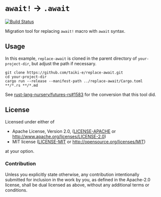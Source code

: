 # `await!` -> `.await`

[![Build Status][azure-badge]][azure-url]

[azure-badge]: https://dev.azure.com/taiki-e/taiki-e/_apis/build/status/taiki-e.replace-await?branchName=master
[azure-url]: https://dev.azure.com/taiki-e/taiki-e/_build/latest?definitionId=14&branchName=master

Migration tool for replacing `await!` macro with `await` syntax.

## Usage

In this example, `replace-await` is cloned in the parent directory of `your-project-dir`, but adjust the path if necessary.

```shell
git clone https://github.com/taiki-e/replace-await.git
cd your-project-dir
cargo run --release --manifest-path ../replace-await/Cargo.toml **/*.rs **/*.md
```

See [rust-lang-nursery/futures-rs#1583](https://github.com/rust-lang-nursery/futures-rs/pull/1583) for the conversion that this tool did.

## License

Licensed under either of

* Apache License, Version 2.0, ([LICENSE-APACHE](LICENSE-APACHE) or <http://www.apache.org/licenses/LICENSE-2.0>)
* MIT license ([LICENSE-MIT](LICENSE-MIT) or <http://opensource.org/licenses/MIT>)

at your option.

### Contribution

Unless you explicitly state otherwise, any contribution intentionally submitted for inclusion in the work by you, as defined in the Apache-2.0 license, shall be dual licensed as above, without any additional terms or conditions.
